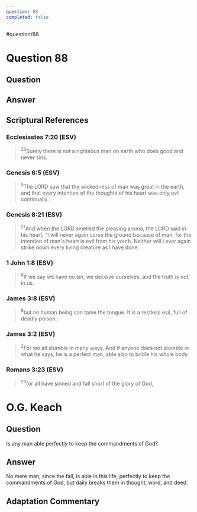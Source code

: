 ```yaml
---
question: 88
completed: false
---
```

#question/88
# Question 88

## Question


## Answer


## Scriptural References
### Ecclesiastes 7:20 (ESV)
> <sup>20</sup>Surely there is not a righteous man on earth who does good and never sins.

### Genesis 6:5 (ESV)
> <sup>5</sup>The LORD saw that the wickedness of man was great in the earth, and that every intention of the thoughts of his heart was only evil continually.

### Genesis 8:21 (ESV)
> <sup>21</sup>And when the LORD smelled the pleasing aroma, the LORD said in his heart, “I will never again curse the ground because of man, for the intention of man's heart is evil from his youth. Neither will I ever again strike down every living creature as I have done.

### 1 John 1:8 (ESV)
> <sup>8</sup>If we say we have no sin, we deceive ourselves, and the truth is not in us.

### James 3:8 (ESV)
> <sup>8</sup>but no human being can tame the tongue. It is a restless evil, full of deadly poison.

### James 3:2 (ESV)
> <sup>2</sup>For we all stumble in many ways. And if anyone does not stumble in what he says, he is a perfect man, able also to bridle his whole body.

### Romans 3:23 (ESV)
> <sup>23</sup>for all have sinned and fall short of the glory of God,

# O.G. Keach
## Question
Is any man able perfectly to keep the commandments of God?

## Answer
No mere man, since the fall, is able in this life, perfectly to keep the commandments of God, but daily breaks them in thought, word, and deed.

## Adaptation Commentary
